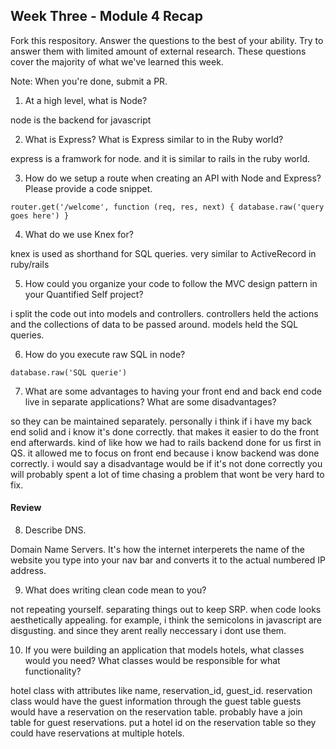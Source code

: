 ## Week Three - Module 4 Recap

Fork this respository. Answer the questions to the best of your ability. Try to answer them with limited amount of external research. These questions cover the majority of what we've learned this week. 

Note: When you're done, submit a PR. 

1. At a high level, what is Node?

node is the backend for javascript

2. What is Express? What is Express similar to in the Ruby world?

express is a framwork for node. and it is similar to rails in the ruby world.

3. How do we setup a route when creating an API with Node and Express? Please provide a code snippet.

`router.get('/welcome', function (req, res, next) { database.raw('query goes here') }`

4. What do we use Knex for?

knex is used as shorthand for SQL queries. very similar to ActiveRecord in ruby/rails

5. How could you organize your code to follow the MVC design pattern in your Quantified Self project?

i split the code out into models and controllers. controllers held the actions and the collections of data to be passed around. models held the SQL queries.

6. How do you execute raw SQL in node?

`database.raw('SQL querie')`

7. What are some advantages to having your front end and back end code live in separate applications? What are some disadvantages?

so they can be maintained separately. personally i think if i have my back end solid and i know it's done correctly. that makes it easier to do the front end afterwards. kind of like how we had to rails backend done for us first in QS. it allowed me to focus on front end because i know backend was done correctly. i would say a disadvantage would be if it's not done correctly you will probably spent a lot of time chasing a problem that wont be very hard to fix.

#### Review  

8. Describe DNS.

Domain Name Servers. It's how the internet interperets the name of the website you type into your nav bar and converts it to the actual numbered IP address.

9. What does writing clean code mean to you?

not repeating yourself. separating things out to keep SRP. when code looks aesthetically appealing. for example, i think the semicolons in javascript are disgusting. and since they arent really neccessary i dont use them.

10. If you were building an application that models hotels, what classes would you need? What classes would be responsible for what functionality?

hotel class with attributes like name, reservation_id, guest_id.
reservation class would have the guest information through the guest table
guests would have a reservation on the reservation table.
probably have a join table for guest reservations.
put a hotel id on the reservation table so they could have reservations at multiple hotels.
